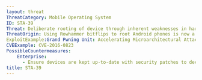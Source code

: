 ```yaml
---
layout: threat
ThreatCategory: Mobile Operating System
ID: STA-39
Threat: Deliberate rooting of device through inherent weaknesses in hardware
ThreatOrigin: Using Rowhammer bitflips to root Android phones is now a thing [^D-Goodin-1]
ExploitExample:Grand Pwning Unit: Accelerating Microarchitectural Attacks with the GPU [^P-Frigo-1]
CVEExample: CVE-2016-0823
PossibleCountermeasures:
    Enterprise:
      - Ensure devices are kept up-to-date with security patches to decrease the likelihood that they can be rooted/jailbroken.
title: STA-39
---
```

